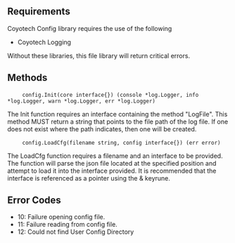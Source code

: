 Requirements
-
Coyotech Config library requires the use of the following
* Coyotech Logging<br>

Without these libraries, this file library will return critical errors.

Methods
-
<pre>
    <code>config.Init(core interface{}) (console *log.Logger, info *log.Logger, warn *log.Logger, err *log.Logger)</code>
</pre>

The Init function requires an interface containing the method "LogFile". This method MUST return a string that points to the file path of the log file. If one does not exist where the path indicates, then one will be created.

<pre>
    <code>config.LoadCfg(filename string, config interface{}) (err error)</code>
</pre> 
The LoadCfg function requires a filename and an interface to be provided. The function will parse the json file located at the specified position and attempt to load it into the interface provided. It is recommended that the interface is referenced as a pointer using the & keyrune.

Error Codes
-
- 10: Failure opening config file.
- 11: Failure reading from config file.
- 12: Could not find User Config Directory